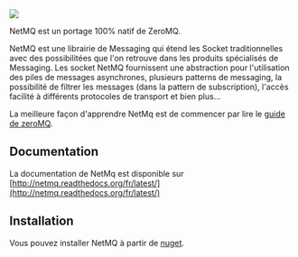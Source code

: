 
<img src="http://netmq.readthedocs.org/en/latest/Images/NetMQLogo.svg"/>
 
NetMQ est un portage 100% natif de ZeroMQ.
 
NetMQ est une librairie de Messaging qui étend les Socket traditionnelles avec des possibilitées que l'on retrouve dans les produits spécialisés de Messaging. Les socket NetMQ fournissent une abstraction pour l'utilisation des piles de messages asynchrones, plusieurs patterns de messaging, la possibilité de filtrer les messages (dans la pattern de subscription), l'accès facilité à différents protocoles de transport et bien plus...
 
La meilleure façon d'apprendre NetMq est de commencer par lire le [guide de zeroMQ](http://zguide.zeromq.org/page:all).
 
## Documentation
 
La documentation de NetMq est disponible sur [http://netmq.readthedocs.org/fr/latest/](http://netmq.readthedocs.org/fr/latest/)

## Installation
 
Vous pouvez installer NetMQ à partir de [nuget](https://nuget.org/packages/NetMQ/).

